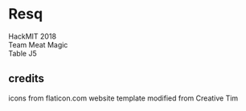 # Resq
HackMIT 2018 \
Team Meat Magic \
Table J5

credits
-----
icons from flaticon.com
website template modified from Creative Tim
